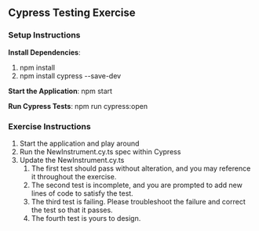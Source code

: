 ## Cypress Testing Exercise

### Setup Instructions

**Install Dependencies**:
1. npm install
2. npm install cypress --save-dev

**Start the Application**:
npm start

**Run Cypress Tests**:
npm run cypress:open

### Exercise Instructions

1. Start the application and play around
2. Run the NewInstrument.cy.ts spec within Cypress
3. Update the NewInstrument.cy.ts
   1. The first test should pass without alteration, and you may reference it throughout the exercise.
   2. The second test is incomplete, and you are prompted to add new lines of code to satisfy the test.
   3. The third test is failing. Please troubleshoot the failure and correct the test so that it passes.
   4. The fourth test is yours to design.
